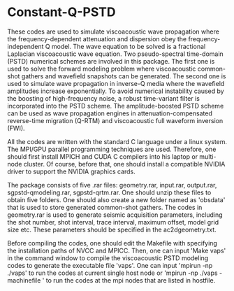 # Constant-Q-PSTD

These codes are used to simulate viscoacoustic wave propagation where the frequency-dependent attenuation and dispersion obey the frequency-independent Q model. The wave equation to be solved is a fractional Laplacian viscoacoustic wave equation. Two pseudo-spectral time-domain (PSTD) numerical schemes are involved in this package. The first one is used to solve the forward modeling problem where viscoacoustic common-shot gathers and wavefield snapshots can be generated. The second one is used to simulate wave propagation in inverse-Q media where the wavefield amplitudes increase exponentially. To avoid numerical instability caused by the boosting of high-frequency noise, a robust time-variant filter is incorporated into the PSTD scheme. The amplitude-boosted PSTD scheme can be used as wave propagation engines in attenuation-compensated reverse-time migration (Q-RTM) and viscoacoustic full waveform inversion (FWI).

All the codes are written with the standard C language under a linux system. The MPI/GPU parallel programming techniques are used. Therefore, one should first install MPICH and CUDA C compilers into his laptop or multi-node cluster. Of course, before that, one should install a compatible NVIDIA driver to support the NVIDIA graphics cards.

The package consists of five .rar files: geometry.rar, input.rar, output.rar, sgpstd-qmodeling.rar, sgpstd-qrtm.rar. One should unzip these files to obtain five folders. One should also create a new folder named as 'obsdata' that is used to store generated common-shot gathers. The codes in geometry.rar is used to generate seismic acquisition parameters, including the shot number, shot interval, trace interval, maximum offset, model grid size etc. These parameters should be specified in the ac2dgeometry.txt. 

Before compiling the codes, one should edit the Makefile with specifying the installation paths of NVCC and MPICC. Then, one can input 'Make vaps' in the command window to compile the viscoacoustic PSTD modeling codes to generate the executable file 'vaps'. One can input 'mpirun -np <number of processes> ./vaps' to run the codes at current single host node or 'mpirun -np <number of processes> ./vaps -machinefile <hostfile>' to run the codes at the mpi nodes that are listed in hostfile.
